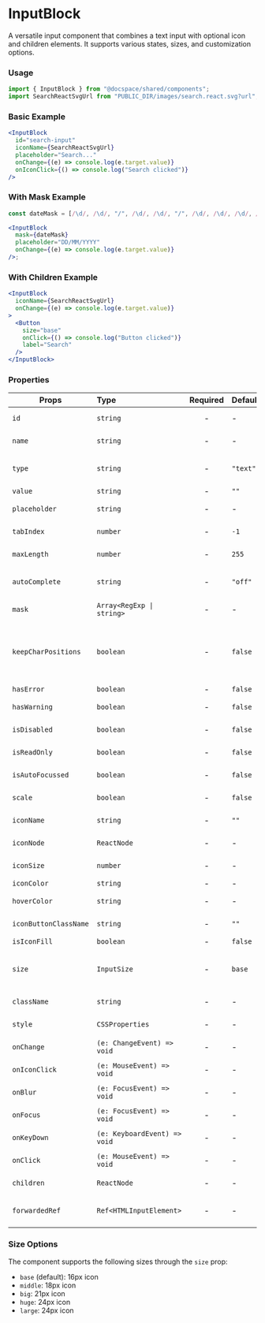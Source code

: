 # InputBlock

A versatile input component that combines a text input with optional icon and children elements. It supports various states, sizes, and customization options.

### Usage

```js
import { InputBlock } from "@docspace/shared/components";
import SearchReactSvgUrl from "PUBLIC_DIR/images/search.react.svg?url";
```

### Basic Example

```jsx
<InputBlock
  id="search-input"
  iconName={SearchReactSvgUrl}
  placeholder="Search..."
  onChange={(e) => console.log(e.target.value)}
  onIconClick={() => console.log("Search clicked")}
/>
```

### With Mask Example

```jsx
const dateMask = [/\d/, /\d/, "/", /\d/, /\d/, "/", /\d/, /\d/, /\d/, /\d/];

<InputBlock
  mask={dateMask}
  placeholder="DD/MM/YYYY"
  onChange={(e) => console.log(e.target.value)}
/>;
```

### With Children Example

```jsx
<InputBlock
  iconName={SearchReactSvgUrl}
  onChange={(e) => console.log(e.target.value)}
>
  <Button
    size="base"
    onClick={() => console.log("Button clicked")}
    label="Search"
  />
</InputBlock>
```

### Properties

| Props                 | Type                         | Required | Default  | Description                                           |
| --------------------- | :--------------------------- | :------: | :------- | ----------------------------------------------------- |
| `id`                  | `string`                     |    -     | -        | Input field identifier                                |
| `name`                | `string`                     |    -     | -        | Input field name                                      |
| `type`                | `string`                     |    -     | `"text"` | Input type (e.g., 'text', 'password')                 |
| `value`               | `string`                     |    -     | `""`     | Input value                                           |
| `placeholder`         | `string`                     |    -     | -        | Placeholder text                                      |
| `tabIndex`            | `number`                     |    -     | `-1`     | Tab order of the input                                |
| `maxLength`           | `number`                     |    -     | `255`    | Maximum input length                                  |
| `autoComplete`        | `string`                     |    -     | `"off"`  | HTML autocomplete attribute                           |
| `mask`                | `Array<RegExp \| string>`    |    -     | -        | Input mask pattern                                    |
| `keepCharPositions`   | `boolean`                    |    -     | `false`  | Keep character positions when applying mask           |
| `hasError`            | `boolean`                    |    -     | `false`  | Error state                                           |
| `hasWarning`          | `boolean`                    |    -     | `false`  | Warning state                                         |
| `isDisabled`          | `boolean`                    |    -     | `false`  | Disabled state                                        |
| `isReadOnly`          | `boolean`                    |    -     | `false`  | Read-only state                                       |
| `isAutoFocussed`      | `boolean`                    |    -     | `false`  | Auto-focus on mount                                   |
| `scale`               | `boolean`                    |    -     | `false`  | Enable input scaling                                  |
| `iconName`            | `string`                     |    -     | `""`     | Icon URL or name                                      |
| `iconNode`            | `ReactNode`                  |    -     | -        | Custom icon component                                 |
| `iconSize`            | `number`                     |    -     | -        | Custom icon size                                      |
| `iconColor`           | `string`                     |    -     | -        | Icon color                                            |
| `hoverColor`          | `string`                     |    -     | -        | Icon hover color                                      |
| `iconButtonClassName` | `string`                     |    -     | `""`     | Icon button class name                                |
| `isIconFill`          | `boolean`                    |    -     | `false`  | Fill icon style                                       |
| `size`                | `InputSize`                  |    -     | `base`   | Input size (`base`, `middle`, `big`, `huge`, `large`) |
| `className`           | `string`                     |    -     | -        | Container class name                                  |
| `style`               | `CSSProperties`              |    -     | -        | Container inline styles                               |
| `onChange`            | `(e: ChangeEvent) => void`   |    -     | -        | Change event handler                                  |
| `onIconClick`         | `(e: MouseEvent) => void`    |    -     | -        | Icon click handler                                    |
| `onBlur`              | `(e: FocusEvent) => void`    |    -     | -        | Blur event handler                                    |
| `onFocus`             | `(e: FocusEvent) => void`    |    -     | -        | Focus event handler                                   |
| `onKeyDown`           | `(e: KeyboardEvent) => void` |    -     | -        | Keydown event handler                                 |
| `onClick`             | `(e: MouseEvent) => void`    |    -     | -        | Click event handler                                   |
| `children`            | `ReactNode`                  |    -     | -        | Child components                                      |
| `forwardedRef`        | `Ref<HTMLInputElement>`      |    -     | -        | Forward ref to input element                          |

### Size Options

The component supports the following sizes through the `size` prop:

- `base` (default): 16px icon
- `middle`: 18px icon
- `big`: 21px icon
- `huge`: 24px icon
- `large`: 24px icon
